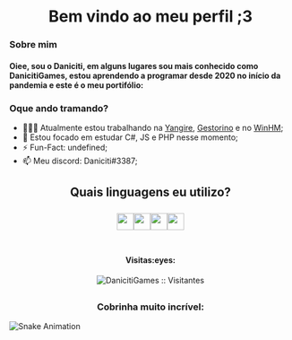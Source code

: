 <h1 align="center">Bem vindo ao meu perfil ;3</h1>

### Sobre mim
<h4 align="left">Oiee, sou o Daniciti, em alguns lugares sou mais conhecido como DanicitiGames, estou aprendendo a programar desde 2020 no início da pandemia e este é o meu portifólio:</h4>

### Oque ando tramando?
- 👨🏽‍💻 Atualmente estou trabalhando na [Yangire](https://yangire.xyz/), [Gestorino](https://github.com/DanicitiGames/gestorino) e no [WinHM](https://github.com/DanicitiGames/WinHM);
- 🌱 Estou focado em estudar C#, JS e PHP nesse momento;
- ⚡️ Fun-Fact: undefined;
- 📫 Meu discord: Daniciti#3387;
<h2 align="center">Quais linguagens eu utilizo?
  <br><br>
<img height="30" src="https://cdn.jsdelivr.net/gh/devicons/devicon/icons/html5/html5-original.svg"/><img height="30" src="https://cdn.jsdelivr.net/gh/devicons/devicon/icons/javascript/javascript-original.svg"/><img height="30" src="https://cdn.jsdelivr.net/gh/devicons/devicon/icons/php/php-plain.svg"/><img height="30" src="https://cdn.jsdelivr.net/gh/devicons/devicon/icons/csharp/csharp-original.svg"/><br><br></h2>
<h4 align="center">Visitas:eyes:</h4>
<p align="center"><img src="https://profile-counter.glitch.me/{DanicitiGames}/count.svg" alt="DanicitiGames :: Visitantes" /></p>

## 

<h3 align="center">Cobrinha muito incrível:</h3>

![Snake Animation](https://github.com/DanicitiGames/DanicitiGames/blob/output/github-contribution-grid-snake.svg)

##
